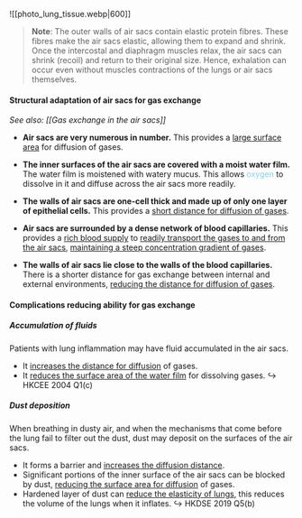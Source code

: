 ![[photo_lung_tissue.webp|600]]

> **Note**:
> The outer walls of air sacs contain elastic protein fibres.
> These fibres make the air sacs elastic, allowing them to expand and shrink.
> Once the intercostal and diaphragm muscles relax, the air sacs can shrink (recoil) and return to their original size. Hence, exhalation can occur even without muscles contractions of the lungs or air sacs themselves.

#### Structural adaptation of air sacs for gas exchange
*See also: [[Gas exchange in the air sacs]]*

- **Air sacs are very numerous in number.**
  This provides a <u>large surface area</u> for diffusion of gases.

- **The inner surfaces of the air sacs are covered with a moist water film.**
  The water film is moistened with watery mucus. This allows <span style="color: skyblue">oxygen</span> to dissolve in it and diffuse across the air sacs more readily.

- **The walls of air sacs are one-cell thick and made up of only one layer of epithelial cells.**
  This provides a <u>short distance for diffusion of gases</u>.

- **Air sacs are surrounded by a dense network of blood capillaries.**
  This provides a <u>rich blood supply</u> to <u>readily transport the gases to and from the air sacs</u>, <u>maintaining a steep concentration gradient of gases</u>.

- **The walls of air sacs lie close to the walls of the blood capillaries.**
  There is a shorter distance for gas exchange between internal and external environments, <u>reducing the distance for diffusion of gases</u>.

#### Complications reducing ability for gas exchange
##### Accumulation of fluids
Patients with lung inflammation may have fluid accumulated in the air sacs.
- It <u>increases the distance for diffusion</u> of gases.
- It <u>reduces the surface area of the water film</u> for dissolving gases.
↪️ HKCEE 2004 Q1(c)

##### Dust deposition
When breathing in dusty air, and when the mechanisms that come before the lung fail to filter out the dust, dust may deposit on the surfaces of the air sacs.
- It forms a barrier and <u>increases the diffusion distance</u>.
- Significant portions of the inner surface of the air sacs can be blocked by dust, <u>reducing the surface area for diffusion</u> of gases.
- Hardened layer of dust can <u>reduce the elasticity of lungs</u>, this reduces the volume of the lungs when it inflates.
↪️ HKDSE 2019 Q5(b)
